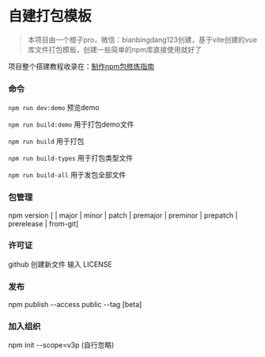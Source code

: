 # 自建打包模板

> 本项目由一个橙子pro，微信：bianbingdang123创建，基于vite创建的vue库文件打包模板，创建一些简单的npm库直接使用就好了

项目整个搭建教程收录在：[制作npm包修炼指南
](https://blog.csdn.net/a942242856/category_12404759.html)
### 命令

`npm run dev:demo` 预览demo

`npm run build:demo` 用于打包demo文件

`npm run build` 用于打包

`npm run build-types` 用于打包类型文件

`npm run build-all` 用于发包全部文件

### 包管理

npm version [<newversion> | major | minor | patch | premajor | preminor | prepatch | prerelease | from-git]

### 许可证

github 创建新文件 输入 LICENSE

### 发布

npm publish --access public --tag [beta]

### 加入组织

npm init --scope=v3p  (自行忽略)
